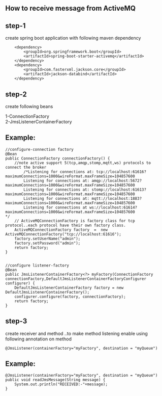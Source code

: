 How to receive message from ActiveMQ
------------------------------------

step-1
------
create spring boot application with following maven dependency
		
		<dependency>
			<groupId>org.springframework.boot</groupId>
			<artifactId>spring-boot-starter-activemq</artifactId>
		</dependency>
		<dependency>
			<groupId>com.fasterxml.jackson.core</groupId>
			<artifactId>jackson-databind</artifactId>
		</dependency>

step-2
---------
create following beans 

1-ConnectionFactory <br>
2-JmsListenerContainerFactory <br>

Example:
---------

	//configure-connection factory
	@Bean
	public ConnectionFactory connectionFactory() {
		//note active support 5(tcp,amqp,stomp,mqtt,ws) protocols to connect the broker
			/*Listening for connections at: tcp://localhost:61616?maximumConnections=1000&wireFormat.maxFrameSize=104857600
			Listening for connections at: amqp://localhost:5672?maximumConnections=1000&wireFormat.maxFrameSize=104857600
			Listening for connections at: stomp://localhost:61613?maximumConnections=1000&wireFormat.maxFrameSize=104857600
			Listening for connections at: mqtt://localhost:1883?maximumConnections=1000&wireFormat.maxFrameSize=104857600
			Listening for connections at ws://localhost:61614?maximumConnections=1000&wireFormat.maxFrameSize=104857600
	*/	
		// ActiveMQConnectionFactory is factory class for tcp protocol..each protocol have their own factory class.
		ActiveMQConnectionFactory factory  =  new ActiveMQConnectionFactory("tcp://localhost:61616");
		factory.setUserName("admin");
		factory.setPassword("admin");
		return factory;
	}

	
	//configure listener-factory
	@Bean
	public JmsListenerContainerFactory<?> myFactory(ConnectionFactory connectionFactory,DefaultJmsListenerContainerFactoryConfigurer configurer) {
        DefaultJmsListenerContainerFactory factory = new DefaultJmsListenerContainerFactory();
        configurer.configure(factory, connectionFactory);
        return factory;
    }
		

step-3
-----------
create receiver and method ..to make method listening enable using following annotation on method <br>
			
	@JmsListener(containerFactory="myFactory", destination = "myQueue")

Example:
-----------

	@JmsListener(containerFactory="myFactory", destination = "myQueue")
	public void readJmsMessage(String message) {
		System.out.println("RECEIVED:-"+message);	
	}

